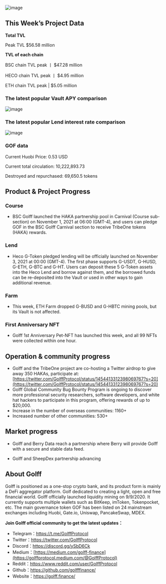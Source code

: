 ![image](https://docs.golff.com/blog/page/week32/1.jpg)

## This Week’s Project Data

**Total TVL**

Peak TVL $56.58 million

**TVL of each chain**

BSC chain TVL peak 丨 $47.28 million

HECO chain TVL peak 丨 $4.95 million

ETH chain TVL peak | $5.05 million

### The latest popular Vault APY comparison

![image](https://docs.golff.com/blog/page/week32/2.jpg)

### The latest popular Lend interest rate comparison

![image](https://docs.golff.com/blog/page/week32/3.jpg)

### GOF data

Current Huobi Price: 0.53 USD

Current total circulation: 10,222,893.73

Destroyed and repurchased: 69,650.5 tokens

## Product & Project Progress

### Course

- BSC Golff launched the HAKA partnership pool in Carnival (Course sub-section) on November 1, 2021 at 06:00 (GMT-4), and users can pledge GOF in the BSC Golff Carnival section to receive TribeOne tokens (HAKA) rewards.

### Lend

- Heco G-Token pledged lending will be officially launched on November 3, 2021 at 00:00 (GMT-4). The first phase supports G-USDT, G-HUSD, G-ETH, G-BTC and G-HT. Users can deposit these 5 G-Token assets into the Heco Lend and borrow against them, and the borrowed funds can be re-deposited into the Vault or used in other ways to gain additional revenue.

### Farm

- This week, ETH Farm dropped G-BUSD and G-HBTC mining pools, but its Vault is not affected.

### First Anniversary NFT

- Golff 1st Anniversary Pet-NFT has launched this week, and all 99 NFTs were collected within one hour.

## Operation & community progress

- Golff and the TribeOne project are co-hosting a Twitter airdrop to give away 350 HAKAs, participate at: [https://twitter.com/GolffProtocol/status/1454413312398069767?s=20](https://twitter.com/GolffProtocol/status/1454413312398069767?s=20)
- Golff Global Community Bug Bounty Program is ongoing to discover more professional security researchers, software developers, and white hat hackers to participate in this program, offering rewards of up to $20,000.
- Increase in the number of overseas communities: 1160+
- Increased number of other communities: 530+

## Market progress

- Golff and Berry Data reach a partnership where Berry will provide Golff with a secure and stable data feed.

- Golff and SheepDex partnership advancing

  

## About Golff

Golff is positioned as a one-stop crypto bank, and its product form is mainly a DeFi aggregator platform. Golf dedicated to creating a light, open and free financial world. Golff officially launched liquidity mining on 9/9/2020. It currently supports multiple wallets such as BitKeep, imToken, Tokenpocket, etc. The main governance token GOF has been listed on 24 mainstream exchanges including Huobi, Gate.io, Uniswap, PancakeSwap, MDEX.

**Join Golff official community to get the latest updates：**

- Telegram：https://t.me/GolffProtocol
- Twitter：https://twitter.com/GolffProtocol
- Discord：https://discord.gg/ySbD6Ck
- Medium：[https://medium.com/golff-finance](https://golffprotocol.medium.com/@GolffProtocol)
- Reddit：https://www.reddit.com/user/GolffProtocol
- Github：https://github.com/golfffinance/
- Website：https://golff.finance/